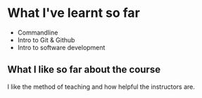 # What I've learnt so far

* Commandline
* Intro to Git & Github
* Intro to software development

## What I like so far about the course
I like the method of teaching and how helpful the instructors are.
